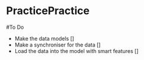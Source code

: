 # PracticePractice

#To Do

- Make the data models []
- Make a synchroniser for the data []
- Load the data into the model with smart features []
